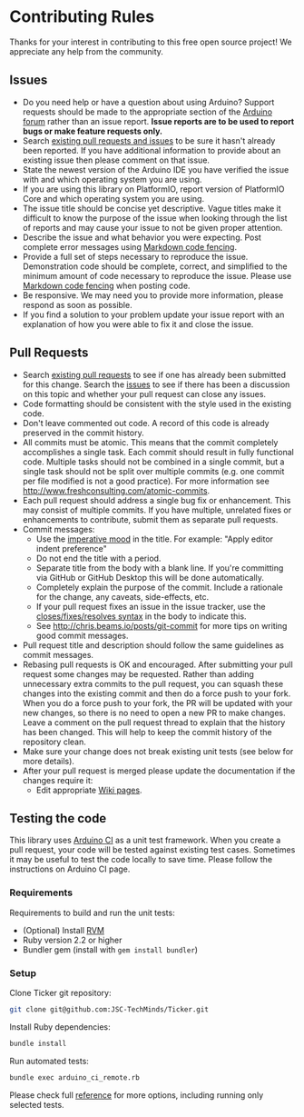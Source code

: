 # Contributing Rules
Thanks for your interest in contributing to this free open source project! We appreciate any help from the community.

## Issues
- Do you need help or have a question about using Arduino? Support requests should be made to the appropriate section of the [Arduino forum](http://forum.arduino.cc) rather than an issue report. **Issue reports are to be used to report bugs or make feature requests only.**
- Search [existing pull requests and issues](https://github.com/JSC-TechMinds/Ticker/issues?q=) to be sure it hasn't already been reported. If you have additional information to provide about an existing issue then please comment on that issue.
- State the newest version of the Arduino IDE you have verified the issue with and which operating system you are using.
- If you are using this library on PlatformIO, report version of PlatformIO Core and which operating system you are using.
- The issue title should be concise yet descriptive. Vague titles make it difficult to know the purpose of the issue when looking through the list of reports and may cause your issue to not be given proper attention.
- Describe the issue and what behavior you were expecting. Post complete error messages using [Markdown code fencing](https://guides.github.com/features/mastering-markdown/#examples).
- Provide a full set of steps necessary to reproduce the issue. Demonstration code should be complete, correct, and simplified to the minimum amount of code necessary to reproduce the issue. Please use [Markdown code fencing](https://guides.github.com/features/mastering-markdown/#examples) when posting code.
- Be responsive. We may need you to provide more information, please respond as soon as possible.
- If you find a solution to your problem update your issue report with an explanation of how you were able to fix it and close the issue.

## Pull Requests
- Search [existing pull requests](https://github.com/JSC-TechMinds/Ticker/pulls?q=) to see if one has already been submitted for this change. Search the [issues](https://github.com/JSC-TechMinds/Ticker/issues?q=is%3Aissue) to see if there has been a discussion on this topic and whether your pull request can close any issues.
- Code formatting should be consistent with the style used in the existing code.
- Don't leave commented out code. A record of this code is already preserved in the commit history.
- All commits must be atomic. This means that the commit completely accomplishes a single task. Each commit should result in fully functional code. Multiple tasks should not be combined in a single commit, but a single task should not be split over multiple commits (e.g. one commit per file modified is not a good practice). For more information see http://www.freshconsulting.com/atomic-commits.
- Each pull request should address a single bug fix or enhancement. This may consist of multiple commits. If you have multiple, unrelated fixes or enhancements to contribute, submit them as separate pull requests.
- Commit messages:
  - Use the [imperative mood](http://chris.beams.io/posts/git-commit/#imperative) in the title. For example: "Apply editor indent preference"
  - Do not end the title with a period.
  - Separate title from the body with a blank line. If you're committing via GitHub or GitHub Desktop this will be done automatically.
  - Completely explain the purpose of the commit. Include a rationale for the change, any caveats, side-effects, etc.
  - If your pull request fixes an issue in the issue tracker, use the [closes/fixes/resolves syntax](https://help.github.com/articles/closing-issues-via-commit-messages) in the body to indicate this.
  - See http://chris.beams.io/posts/git-commit for more tips on writing good commit messages.
- Pull request title and description should follow the same guidelines as commit messages.
- Rebasing pull requests is OK and encouraged. After submitting your pull request some changes may be requested. Rather than adding unnecessary extra commits to the pull request, you can squash these changes into the existing commit and then do a force push to your fork. When you do a force push to your fork, the PR will be updated with your new changes, so there is no need to open a new PR to make changes. Leave a comment on the pull request thread to explain that the history has been changed. This will help to keep the commit history of the repository clean.
- Make sure your change does not break existing unit tests (see below for more details).
- After your pull request is merged please update the documentation if the changes require it:
  - Edit appropriate [Wiki pages](https://github.com/JSC-TechMinds/Ticker/wiki).

## Testing the code
This library uses [Arduino CI](https://github.com/ianfixes/arduino_ci) as a unit test framework. When you create a pull request, your code will be tested against existing test cases. Sometimes it may be useful to test the code locally to save time. Please follow the instructions on Arduino CI page.

### Requirements
Requirements to build and run the unit tests:
- (Optional) Install [RVM](http://rvm.io/)
- Ruby version 2.2 or higher
- Bundler gem (install with `gem install bundler`)

### Setup
Clone Ticker git repository:
```bash
git clone git@github.com:JSC-TechMinds/Ticker.git
```

Install Ruby dependencies:
```bash
bundle install
```

Run automated tests:
```bash
bundle exec arduino_ci_remote.rb
```

Please check full [reference](https://github.com/ianfixes/arduino_ci/blob/master/REFERENCE.md) for more options, including running only selected tests.